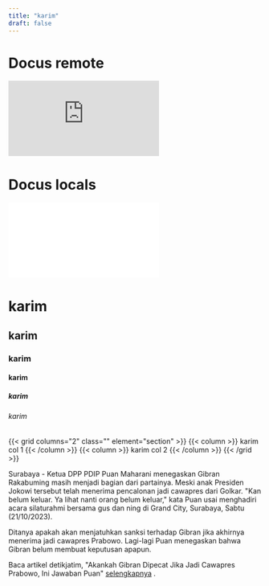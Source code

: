 ```yaml
---
title: "karim"
draft: false
---
```


# Docus remote
![docus sample](https://archive.org/download/gov.uscourts.mowd.117531/gov.uscourts.mowd.117531.1.0.pdf "master" )

# Docus locals
![docus sample](test.pdf)


# karim
## karim
### karim
#### karim
##### karim
###### karim


{{< grid columns="2" class="" element="section" >}}
    {{< column >}}
        karim col 1
    {{< /column >}}
    {{< column >}}
        karim col 2
    {{< /column >}}
{{< /grid >}}


Surabaya - Ketua DPP PDIP Puan Maharani menegaskan Gibran Rakabuming masih menjadi bagian dari partainya. Meski anak Presiden Jokowi tersebut telah menerima pencalonan jadi cawapres dari Golkar.
"Kan belum keluar. Ya lihat nanti orang belum keluar," kata Puan usai menghadiri acara silaturahmi bersama gus dan ning di Grand City, Surabaya, Sabtu (21/10/2023).

Ditanya apakah akan menjatuhkan sanksi terhadap Gibran jika akhirnya menerima jadi cawapres Prabowo. Lagi-lagi Puan menegaskan bahwa Gibran belum membuat keputusan apapun.

Baca artikel detikjatim, "Akankah Gibran Dipecat Jika Jadi Cawapres Prabowo, Ini Jawaban Puan" [selengkapnya](https://www.detik.com/jatim/berita/d-6995145/akankah-gibran-dipecat-jika-jadi-cawapres-prabowo-ini-jawaban-puan) .
